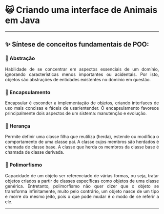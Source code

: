 # 😺 Criando uma interface de Animais em Java 

---  

## ✨ Síntese de conceitos fundamentais de POO:  

### 🐾 Abstração
<p align="justify">
Habilidade de se concentrar em aspectos essenciais de um domínio, ignorando características menos importantes ou acidentais. Por isto, objetos são abstrações de entidades existentes no domínio em questão. 
</p>

### 🐾 Encapsulamento
<p align="justify">
Encapsular é esconder a implementação de objetos, criando interfaces de uso mais concisas e fáceis de usar/entender. O encapsulamento favorece principalmente dois aspectos de um sistema: manutenção e evolução.
</p>

### 🐾 Herança
<p align="justify">
Permite definir uma classe filha que reutiliza (herda), estende ou modifica o comportamento de uma classe pai. A classe cujos membros são herdados é chamada de classe base. A classe que herda os membros da classe base é chamada de classe derivada.
</p>

### 🐾 Polimorfismo
<p align="justify">
Capacidade de um objeto ser referenciado de várias formas, ou seja, tratar objetos criados a partir de classes específicas como objetos de uma classe genérica. Entretanto, polimorfismo não quer dizer que o objeto se transforma infinitamente, muito pelo contrário, um objeto nasce de um tipo e morre do mesmo jeito, pois o que pode mudar é o modo de se referir a ele.
</p>

---